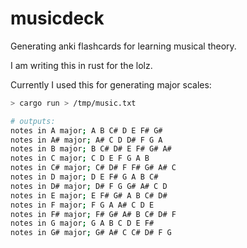 # musicdeck
Generating anki flashcards for learning musical theory.

I am writing this in rust for the lolz.

Currently I used this for generating major scales:

```.bash
> cargo run > /tmp/music.txt

# outputs:
notes in A major; A B C# D E F# G#
notes in A# major; A# C D D# F G A
notes in B major; B C# D# E F# G# A#
notes in C major; C D E F G A B
notes in C# major; C# D# F F# G# A# C
notes in D major; D E F# G A B C#
notes in D# major; D# F G G# A# C D
notes in E major; E F# G# A B C# D#
notes in F major; F G A A# C D E
notes in F# major; F# G# A# B C# D# F
notes in G major; G A B C D E F#
notes in G# major; G# A# C C# D# F G
```
